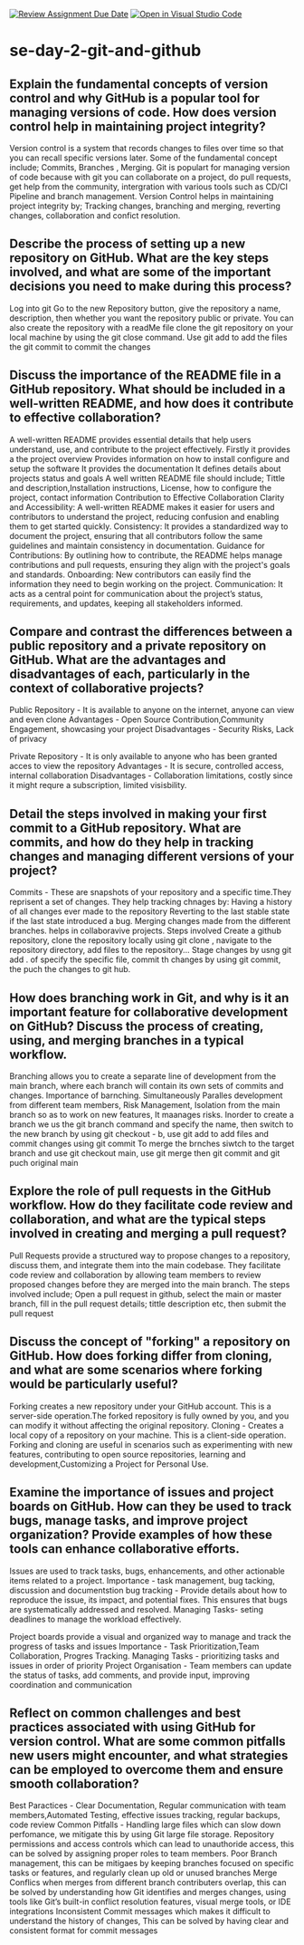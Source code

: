 [![Review Assignment Due Date](https://classroom.github.com/assets/deadline-readme-button-22041afd0340ce965d47ae6ef1cefeee28c7c493a6346c4f15d667ab976d596c.svg)](https://classroom.github.com/a/8wgCKhpZ)
[![Open in Visual Studio Code](https://classroom.github.com/assets/open-in-vscode-2e0aaae1b6195c2367325f4f02e2d04e9abb55f0b24a779b69b11b9e10269abc.svg)](https://classroom.github.com/online_ide?assignment_repo_id=15583928&assignment_repo_type=AssignmentRepo)
# se-day-2-git-and-github
## Explain the fundamental concepts of version control and why GitHub is a popular tool for managing versions of code. How does version control help in maintaining project integrity?
Version control is a system that records changes to files over time so that you can recall specific versions later. Some of the fundamental concept include; Commits, Branches , Merging.
Git is populart for managing version of code because with git you can collaborate on a project, do pull requests, get help from the community, intergration with various tools such as CD/CI Pipeline and branch management.
Version Control helps in  maintaining project integrity by; Tracking changes, branching and merging, reverting changes, collaboration and confict resolution.

## Describe the process of setting up a new repository on GitHub. What are the key steps involved, and what are some of the important decisions you need to make during this process?
Log into git
Go to the new Repository button, give the repository a name, description, then whether you want the repository public or private. You can also create the repository with a readMe file
clone the git repository on your local machine by using the git close command. Use git add to add the files the git commit to commit the changes 

## Discuss the importance of the README file in a GitHub repository. What should be included in a well-written README, and how does it contribute to effective collaboration?
A well-written README provides essential details that help users understand, use, and contribute to the project effectively.
Firstly it provides a the project overview
Provides information on how to install configure and setup the software
It provides the documentation
It defines details about projects status and goals
A well written README file should include; Tittle and description,Installation instructions, License, how to configure the project, contact information
Contribution to Effective Collaboration
Clarity and Accessibility: A well-written README makes it easier for users and contributors to understand the project, reducing confusion and enabling them to get started quickly.
Consistency: It provides a standardized way to document the project, ensuring that all contributors follow the same guidelines and maintain consistency in documentation.
Guidance for Contributions: By outlining how to contribute, the README helps manage contributions and pull requests, ensuring they align with the project's goals and standards.
Onboarding: New contributors can easily find the information they need to begin working on the project.
Communication: It acts as a central point for communication about the project’s status, requirements, and updates, keeping all stakeholders informed.



## Compare and contrast the differences between a public repository and a private repository on GitHub. What are the advantages and disadvantages of each, particularly in the context of collaborative projects?
Public Repository - It is available to anyone on the internet, anyone can view and even clone
Advantages - Open Source Contribution,Community Engagement, showcasing your project
Disadvantages - Security Risks, Lack of privacy

Private Repository - It is only available to anyone who has been granted acces to view the repository
Advantages - It is secure, controlled access, internal collaboration
Disadvantages - Collaboration limitations, costly since it might requre a subscription, limited visisbility.

## Detail the steps involved in making your first commit to a GitHub repository. What are commits, and how do they help in tracking changes and managing different versions of your project?
Commits -  These are snapshots of your repository and a specific time.They reprisent a set of changes.
They help tracking chnages by: Having a history of all changes ever made to the repository
Reverting to the last stable state if the last state introduced a bug.
Merging changes made from the different branches.
helps in collaboravive projects.
Steps involved 
Create a github repository, clone the repository locally using git clone <repository-url>, navigate to the repository directory, add files to the repository...
Stage changes by usng git add . of specify the specific file, commit th changes by using git commit, the puch the changes to git hub.

## How does branching work in Git, and why is it an important feature for collaborative development on GitHub? Discuss the process of creating, using, and merging branches in a typical workflow.
Branching allows you to create a separate line of development from the main branch, where each branch will contain its own sets of commits and changes.
Importance of barnching.
Simultaneously Paralles development from different team members, Risk Management, Isolation from the main branch so as to work on new features, It maanages risks.
Inorder to create a branch we us the git branch command and specify the name, then switch to the new branch by using git checkout - b, use git add to add files and commit changes using git commit
To merge the brnches siwtch to the target branch and use git checkout main, use git merge then git commit and git puch original main


## Explore the role of pull requests in the GitHub workflow. How do they facilitate code review and collaboration, and what are the typical steps involved in creating and merging a pull request?
Pull Requests provide a structured way to propose changes to a repository, discuss them, and integrate them into the main codebase.
They facilitate code review and collaboration by allowing team members to review proposed changes before they are merged into the main branch.
The steps involved include; Open a pull request in github, select the main or master branch, fill in the pull request details; tittle description etc, then submit the pull request

## Discuss the concept of "forking" a repository on GitHub. How does forking differ from cloning, and what are some scenarios where forking would be particularly useful?
Forking creates a  new repository under your GitHub account. This is a server-side operation.The forked repository is fully owned by you, and you can modify it without affecting the original repository.
Cloning - Creates a local copy of a repository on your machine. This is a client-side operation.
Forking and cloning are useful in scenarios such as experimenting with new features, contributing to open source repositories, learning and development,Customizing a Project for Personal Use.

## Examine the importance of issues and project boards on GitHub. How can they be used to track bugs, manage tasks, and improve project organization? Provide examples of how these tools can enhance collaborative efforts.
Issues are used to track tasks, bugs, enhancements, and other actionable items related to a project.
Importance - task management, bug tacking, discussion and documentstion
bug tracking - Provide details about how to reproduce the issue, its impact, and potential fixes. This ensures that bugs are systematically addressed and resolved.
Managing Tasks- seting  deadlines to manage the workload effectively.

Project boards provide a visual and organized way to manage and track the progress of tasks and issues
Importance - Task Prioritization,Team Collaboration, Progres Tracking.
Managing Tasks - prioritizing tasks and issues in order of priority
Project Organisation - Team members can update the status of tasks, add comments, and provide input, improving coordination and communication

## Reflect on common challenges and best practices associated with using GitHub for version control. What are some common pitfalls new users might encounter, and what strategies can be employed to overcome them and ensure smooth collaboration?
Best Paractices - Clear Documentation, Regular communication with team members,Automated Testing, effective issues tracking, regular backups, code review
Common Pitfalls - Handling large files which can slow down perfomance, we mitigate this by using Git large file storage.
Repository permissions and access controls which can lead to unauthoride access, this can be solved by assigning proper roles to team members.
Poor Branch management, this can be mitigaes by keeping branches focused on specific tasks or features, and regularly clean up old or unused branches
Merge Conflics when merges from different branch contributers overlap, this can be solved by understanding how Git identifies and merges changes, using tools like Git’s built-in conflict resolution features, visual merge tools, or IDE integrations
Inconsistent Commit messages which makes it difficult to understand the history of changes, This can be solved by having clear and consistent format for commit messages
